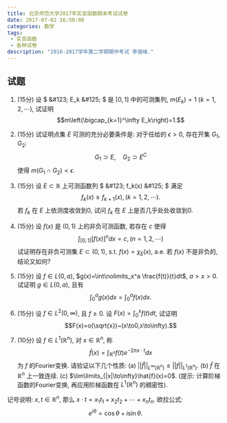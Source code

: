 ```yaml
---
title: 北京师范大学2017年实变函数期末考试试卷
date: 2017-07-02 16:50:08
categories: 数学
tags:
 - 实变函数
 - 各种试卷
description: "2016-2017学年第二学期期中考试 李俊峰."
---
```


## 试题

1. (15分) 设 $ \&#123; E_k \&#125; $ 是 $[0,1]$ 中的可测集列, $m(E_k)=1~(k=1,2,\cdots)$, 试证明 $$m\left(\bigcap_{k=1}^\infty E_k\right)=1.$$

2. (15分) 试证明点集 $E$ 可测的充分必要条件是: 对于任给的 $\epsilon>0$, 存在开集 $G_1,G_2$: $$G_1\supset E,\quad G_2\supset E^C$$ 使得 $m(G_1\cap G_2)<\epsilon$.

3. (15分) 设 $E\subset \mathbb{R}$ 上可测函数列 $ \&#123; f_k(x) \&#125; $ 满足 $$f_k(x)\geqslant f_{k+1}(x),(k=1,2,\cdots).$$ 若 $f_k$ 在 $E$ 上依测度收敛到0, 试问 $f_k$ 在 $E$ 上是否几乎处处收敛到0.

4. (15分) 设 $f(x)$ 是 $(0,1)$ 上的非负可测函数, 若存在 $c$ 使得 $$\int\nolimits_{[0,1]}[f(x)]^ndx=c,(n=1,2,\cdots)$$ 试证明存在非负可测集 $E\subset(0,1)$, s.t. $f(x)=\chi_E(x)$, a.e. 若 $f(x)$ 
不是非负的, 结论又如何?

5. (15分) 设 $f\in L(0,a)$, $g(x)=\int\nolimits_x^a \frac{f(t)}{t}dt$, $a>x>0$. 试证明 $g\in L(0,a)$, 且有 $$\int\nolimits_0^a g(x)dx=\int\nolimits_0^a f(x)dx.$$

6. (15分) 设 $f\in L^2(0,\infty)$, 且 $f\geqslant 0$. 设 $F(x)=\int\nolimits_0^x f(t)dt$, 试证明 $$F(x)=o(\sqrt{x})~(x\to0,x\to\infty).$$

7. (10分) 设 $f\in L^1(\mathbb{R}^n)$, 对 $x\in\mathbb{R}^n$, 称 $$\hat{f}(x)=\int\nolimits_{\mathbb{R}^n} f(t)e^{-2\pi x\cdot t}dx$$ 为 $f$ 的Fourier变换. 请验证以下几个性质:
    (a) $||\hat{f}||_{L^\infty(\mathbb{R}^n)}\leqslant ||f||_{L^1(\mathbb{R}^n)}$.
    (b) $\hat{f}$ 在 $\mathbb{R}^n$ 上一致连续.
    (c) $\lim\limits_{|x|\to\infty}\hat{f}(x)=0$. (提示: 计算阶梯函数的Fourier变换, 再应用阶梯函数在 $L^1(\mathbb{R}^n)$ 的稠密性).

记号说明: $x,t\in\mathbb{R}^n$, 那么 $x\cdot t=x_1t_1+x_2t_2+\cdots+x_nt_n$.
欧拉公式: $$e^{i\theta}=\cos\theta+i\sin\theta.$$